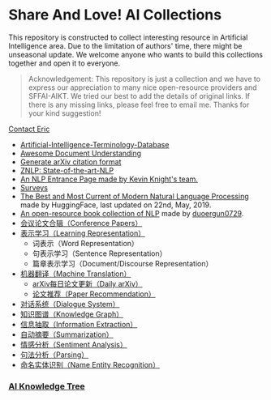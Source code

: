 # Share And Love! AI Collections

This repository is constructed to collect interesting resource in Artificial Intelligence area. Due to the limitation of authors' time, there might be unseasonal update. We welcome anyone who wants to build this collections together and open it to everyone.

> Acknowledgement: This repository is just a collection and we have to express our appreciation to many nice open-resource providers and SFFAI-AIKT. We tried our best to add the details of original links. If there is any missing links, please feel free to email me. Thanks for your kind suggestion! 

[Contact Eric](mailto:cong.ma@nlpr.ia.ac.cn)



- [Artificial-Intelligence-Terminology-Database](https://github.com/jiqizhixin/Artificial-Intelligence-Terminology-Database)
- [Awesome Document Understanding](https://github.com/tstanislawek/awesome-document-understanding)
- [Generate arXiv citation format](https://arxiv2bibtex.org/)
- [ZNLP: State-of-the-art-NLP](https://github.com/ZNLP/SOTA-MT)
- [An NLP Entrance Page made by Kevin Knight's team.](https://chinesenlp.xyz/#/)
- [Surveys](https://github.com/EriCongMa/AI_Collections/blob/main/AIKT-NLP_Surveys.md)
- [The Best and Most Current of Modern Natural Language Processing](https://medium.com/huggingface/the-best-and-most-current-of-modern-natural-language-processing-5055f409a1d1) made by HuggingFace, last updated on 22nd, May, 2019.
- [An open-resource book collection of NLP](https://github.com/duoergun0729/nlp) made by [duoergun0729](https://github.com/duoergun0729).
- [会议论文合辑（Conference Papers）](https://github.com/EriCongMa/AI_Collections/blob/main/Conference_Papers/AIKT-NLP-Conference_Papers.md)
- [表示学习（Learning Representation）](https://github.com/EriCongMa/AI_Collections/blob/main/AIKT-Learning_Representation.md)
  - 词表示（Word Representation）
  - 句表示学习（Sentence Representation）
  - 篇章表示学习（Document/Discourse Representation）
- [机器翻译（Machine Translation）](https://github.com/EriCongMa/AI_Collections/blob/main/AIKT-Machine_Translation.md)
  - [arXiv每日论文更新（Daily arXiv）](https://github.com/EriCongMa/AI_Collections/blob/main/Daily_arXiv/AIKT-MT-Daily_arXiv.md)
  - [论文推荐（Paper Recommendation）](https://github.com/EriCongMa/AI_Collections/blob/main/AIKT-Machine_Translation.md)
- [对话系统（Dialogue System）](https://github.com/EriCongMa/AI_Collections/blob/main/AIKT-Dialogue_System.md)
- [知识图谱（Knowledge Graph）](https://github.com/EriCongMa/AI_Collections/blob/main/AIKT-Knowledge_Graph.md)
- [信息抽取（Information Extraction）](https://github.com/EriCongMa/AI_Collections/blob/main/AIKT-Information_Extraction.md)
- [自动摘要（Summarization）](https://github.com/EriCongMa/AI_Collections/blob/main/AIKT-Summarization.md)
- [情感分析（Sentiment Analysis）](https://github.com/EriCongMa/AI_Collections/blob/main/AIKT-Sentiment_Analysis.md)
- [句法分析（Parsing）](https://github.com/EriCongMa/AI_Collections/blob/main/AIKT-Parsing.md)
- [命名实体识别（Name Entity Recognition）](https://github.com/EriCongMa/AI_Collections/blob/main/AIKT-Name_Entity_Recognition.md)



### [AI Knowledge Tree](https://github.com/SFFAI-AIKT/AIKT-MAIN)

